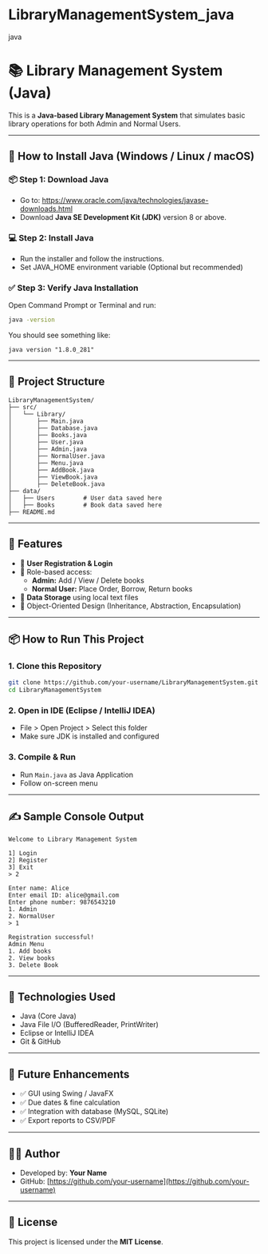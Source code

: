 # LibraryManagementSystem_java
java
# 📚 Library Management System (Java)

This is a **Java-based Library Management System** that simulates basic library operations for both Admin and Normal Users.

---

## 🔧 How to Install Java (Windows / Linux / macOS)

### 📦 Step 1: Download Java
- Go to: https://www.oracle.com/java/technologies/javase-downloads.html  
- Download **Java SE Development Kit (JDK)** version 8 or above.

### 💻 Step 2: Install Java
- Run the installer and follow the instructions.
- Set JAVA_HOME environment variable (Optional but recommended)

### ✅ Step 3: Verify Java Installation
Open Command Prompt or Terminal and run:
```bash
java -version
```
You should see something like:
```
java version "1.8.0_281"
```

---

## 📁 Project Structure

```
LibraryManagementSystem/
├── src/
│   └── Library/
│       ├── Main.java
│       ├── Database.java
│       ├── Books.java
│       ├── User.java
│       ├── Admin.java
│       ├── NormalUser.java
│       ├── Menu.java
│       ├── AddBook.java
│       ├── ViewBook.java
│       ├── DeleteBook.java
├── data/
│   ├── Users        # User data saved here
│   ├── Books        # Book data saved here
├── README.md
```

---

## 🚀 Features

- 👤 **User Registration & Login**
- 🔐 Role-based access:
  - **Admin:** Add / View / Delete books
  - **Normal User:** Place Order, Borrow, Return books
- 📁 **Data Storage** using local text files
- 🧠 Object-Oriented Design (Inheritance, Abstraction, Encapsulation)

---

## 📦 How to Run This Project

### 1. Clone this Repository
```bash
git clone https://github.com/your-username/LibraryManagementSystem.git
cd LibraryManagementSystem
```

### 2. Open in IDE (Eclipse / IntelliJ IDEA)
- File > Open Project > Select this folder
- Make sure JDK is installed and configured

### 3. Compile & Run
- Run `Main.java` as Java Application
- Follow on-screen menu

---

## ✍ Sample Console Output

```
Welcome to Library Management System

1] Login
2] Register
3] Exit
> 2

Enter name: Alice
Enter email ID: alice@gmail.com
Enter phone number: 9876543210
1. Admin
2. NormalUser
> 1

Registration successful!
Admin Menu
1. Add books
2. View books
3. Delete Book
```

---

## 🧱 Technologies Used

- Java (Core Java)
- Java File I/O (BufferedReader, PrintWriter)
- Eclipse or IntelliJ IDEA
- Git & GitHub

---

## 🔮 Future Enhancements

- ✅ GUI using Swing / JavaFX
- ✅ Due dates & fine calculation
- ✅ Integration with database (MySQL, SQLite)
- ✅ Export reports to CSV/PDF

---

## 🙋‍♂️ Author

- Developed by: **Your Name**
- GitHub: [https://github.com/your-username](https://github.com/your-username)

---

## 📄 License

This project is licensed under the **MIT License**.
